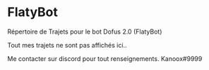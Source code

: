 # FlatyBot

Répertoire de Trajets pour le bot Dofus 2.0 (FlatyBot)

Tout mes trajets ne sont pas affichés ici.. 

Me contacter sur discord pour tout renseignements. Kanoox#9999

